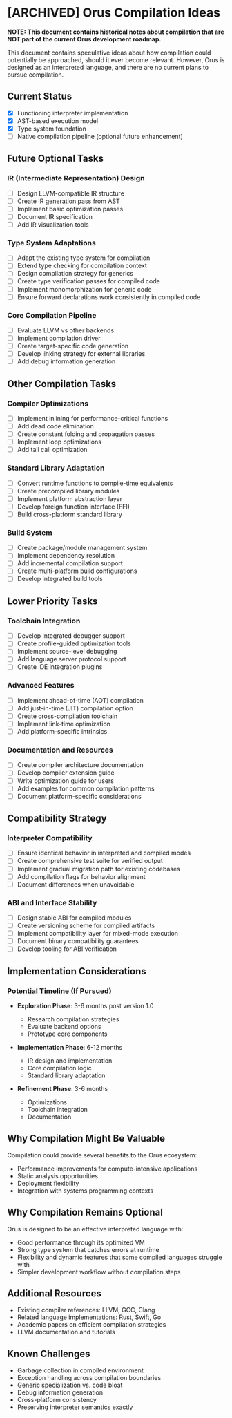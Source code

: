 # [ARCHIVED] Orus Compilation Ideas

**NOTE: This document contains historical notes about compilation that are NOT part of the current Orus development roadmap.**

This document contains speculative ideas about how compilation could potentially be approached, should it ever become relevant. However, Orus is designed as an interpreted language, and there are no current plans to pursue compilation.

## Current Status

- [x] Functioning interpreter implementation
- [x] AST-based execution model
- [x] Type system foundation
- [ ] Native compilation pipeline (optional future enhancement)

## Future Optional Tasks

### IR (Intermediate Representation) Design
- [ ] Design LLVM-compatible IR structure
- [ ] Create IR generation pass from AST
- [ ] Implement basic optimization passes
- [ ] Document IR specification
- [ ] Add IR visualization tools

### Type System Adaptations
- [ ] Adapt the existing type system for compilation
- [ ] Extend type checking for compilation context
- [ ] Design compilation strategy for generics
- [ ] Create type verification passes for compiled code
- [ ] Implement monomorphization for generic code
- [ ] Ensure forward declarations work consistently in compiled code

### Core Compilation Pipeline
- [ ] Evaluate LLVM vs other backends
- [ ] Implement compilation driver
- [ ] Create target-specific code generation
- [ ] Develop linking strategy for external libraries
- [ ] Add debug information generation

## Other Compilation Tasks

### Compiler Optimizations
- [ ] Implement inlining for performance-critical functions
- [ ] Add dead code elimination
- [ ] Create constant folding and propagation passes
- [ ] Implement loop optimizations
- [ ] Add tail call optimization

### Standard Library Adaptation
- [ ] Convert runtime functions to compile-time equivalents
- [ ] Create precompiled library modules
- [ ] Implement platform abstraction layer
- [ ] Develop foreign function interface (FFI)
- [ ] Build cross-platform standard library

### Build System
- [ ] Create package/module management system
- [ ] Implement dependency resolution
- [ ] Add incremental compilation support
- [ ] Create multi-platform build configurations
- [ ] Develop integrated build tools

## Lower Priority Tasks

### Toolchain Integration
- [ ] Develop integrated debugger support
- [ ] Create profile-guided optimization tools
- [ ] Implement source-level debugging
- [ ] Add language server protocol support
- [ ] Create IDE integration plugins

### Advanced Features
- [ ] Implement ahead-of-time (AOT) compilation
- [ ] Add just-in-time (JIT) compilation option
- [ ] Create cross-compilation toolchain
- [ ] Implement link-time optimization
- [ ] Add platform-specific intrinsics

### Documentation and Resources
- [ ] Create compiler architecture documentation
- [ ] Develop compiler extension guide
- [ ] Write optimization guide for users
- [ ] Add examples for common compilation patterns
- [ ] Document platform-specific considerations

## Compatibility Strategy

### Interpreter Compatibility
- [ ] Ensure identical behavior in interpreted and compiled modes
- [ ] Create comprehensive test suite for verified output
- [ ] Implement gradual migration path for existing codebases
- [ ] Add compilation flags for behavior alignment
- [ ] Document differences when unavoidable

### ABI and Interface Stability
- [ ] Design stable ABI for compiled modules
- [ ] Create versioning scheme for compiled artifacts
- [ ] Implement compatibility layer for mixed-mode execution
- [ ] Document binary compatibility guarantees
- [ ] Develop tooling for ABI verification

## Implementation Considerations

### Potential Timeline (If Pursued)
- **Exploration Phase**: 3-6 months post version 1.0
  - Research compilation strategies
  - Evaluate backend options
  - Prototype core components
  
- **Implementation Phase**: 6-12 months
  - IR design and implementation
  - Core compilation logic
  - Standard library adaptation

- **Refinement Phase**: 3-6 months
  - Optimizations
  - Toolchain integration
  - Documentation

## Why Compilation Might Be Valuable

Compilation could provide several benefits to the Orus ecosystem:
- Performance improvements for compute-intensive applications
- Static analysis opportunities
- Deployment flexibility
- Integration with systems programming contexts

## Why Compilation Remains Optional

Orus is designed to be an effective interpreted language with:
- Good performance through its optimized VM
- Strong type system that catches errors at runtime
- Flexibility and dynamic features that some compiled languages struggle with
- Simpler development workflow without compilation steps

## Additional Resources
- Existing compiler references: LLVM, GCC, Clang
- Related language implementations: Rust, Swift, Go
- Academic papers on efficient compilation strategies
- LLVM documentation and tutorials

## Known Challenges
- Garbage collection in compiled environment
- Exception handling across compilation boundaries
- Generic specialization vs. code bloat
- Debug information generation
- Cross-platform consistency
- Preserving interpreter semantics exactly
